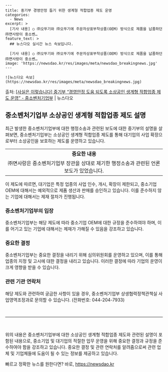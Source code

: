     ---
    title: 중기부 경영안정 돕기 위한 생계형 적합업종 제도 운영
    categories:
      - News
    excerpt: >
      [기사 내용] ○ ㈜오뚜기와 ㈜오뚜기에 주문자상표부착상품(OEM) 방식으로 제품을 납품하던 ㈜면사랑이 중소벤…
    feature_text: >
      ## 뉴스다오 실시간 뉴스 속보입니다.
    
      [기사 내용] ○ ㈜오뚜기와 ㈜오뚜기에 주문자상표부착상품(OEM) 방식으로 제품을 납품하던 ㈜면사랑이 중소벤…
    image: 'https://newsdao.kr/res/images/meta/newsdao_breakingnews.jpg'
    ---
    
    ![뉴스다오 속보](https://newsdao.kr/res/images/meta/newsdao_breakingnews.jpg)

<p>출처: <a href="https://newsdao.kr/3082" rel="dofollow">[사실은 이렇습니다] 중기부 “경영안정 도움 되도록 소상공인 생계형 적합업종 제도 운영” - 중소벤처기업부</a> | 뉴스다오</p>

<h2 data-ke-size="size26">중소벤처기업부 소상공인 생계형 적합업종 제도 설명</h2>
<p data-ke-size="size16">최근 발생한 중소벤처기업부에 대한 행정소송과 관련된 보도에 대한 중기부의 설명을 살펴보면, 중소벤처기업부는 소상공인 생계형 적합업종 제도를 통해 대기업의 사업 확장으로부터 소상공인을 보호하는 제도를 운영하고 있습니다.</p>

<table>
    <tr>
        <td style="text-align: center; height: 17px;"><b>중요한 내용</b></td>
    </tr>
    <tr>
        <td style="text-align: center; height: 17px;">㈜면사랑은 중소벤처기업부 장관을 상대로 제기한 행정소송과 관련된 언론보도가 있었습니다.</td>
    </tr>
</table>

<p data-ke-size="size16">이 제도에 따르면, 대기업은 특정 업종의 사업 인수, 개시, 확장이 제한되고, 중소기업 OEM에 대해서는 예외적으로 제품 생산과 판매를 승인하고 있습니다. 이를 준수하지 않는 기업에 대해서는 제재 절차가 진행됩니다.</p>

<h3 data-ke-size="size24">중소벤처기업부의 입장</h3>
<p data-ke-size="size16">중소벤처기업부는 해당 제도에 따라 중소기업 OEM에 대한 규정을 준수하여야 하며, 이를 어기고 있는 기업에 대해서는 제재가 가해질 수 있음을 강조하고 있습니다.</p>

<h3 data-ke-size="size24">중요한 결정</h3>
<p data-ke-size="size16">중소벤처기업부는 중요한 결정을 내리기 위해 심의위원회를 운영하고 있으며, 이를 통해 업종의 지정 및 고시에 대한 결정을 내리고 있습니다. 이러한 결정에 따라 기업의 운영이 크게 영향을 받을 수 있습니다.</p>

<h3 data-ke-size="size24">관련 기관 연락처</h3>
<p data-ke-size="size16">해당 제도와 관련하여 궁금한 사항이 있을 경우, 중소벤처기업부 상생협력정책관책실 사업영역조정과로 문의할 수 있습니다. (전화번호: 044-204-7933)</p>

<p data-ke-size="size16">&nbsp;</p>
<hr>
<p data-ke-size="size16">&nbsp;</p>

<p data-ke-size="size16">위의 내용은 중소벤처기업부에 대한 소상공인 생계형 적합업종 제도와 관련된 설명이 포함된 내용으로, 중소기업 및 대기업의 적절한 업무 운영을 위해 중요한 결정과 규정을 준수하여야 함을 강조하고 있습니다. 중요한 결정 및 관련 연락처를 알려줌으로써 관련 업체 및 기업체들에 도움이 될 수 있는 정보를 제공하고 있습니다.</p> 

빠르고 정확한 뉴스를 원한다면? 바로, <a href="https://newsdao.kr" rel="dofollow">https://newsdao.kr</a>


    
